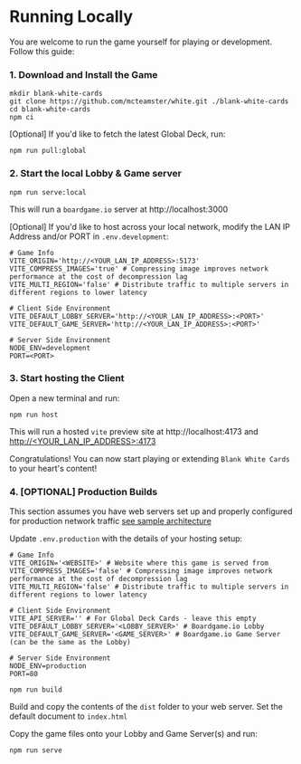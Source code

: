 # Running Locally
You are welcome to run the game yourself for playing or development. Follow this guide:

### 1. Download and Install the Game
```
mkdir blank-white-cards
git clone https://github.com/mcteamster/white.git ./blank-white-cards
cd blank-white-cards
npm ci
```
[Optional] If you'd like to fetch the latest Global Deck, run:
```
npm run pull:global
```

### 2. Start the local Lobby & Game server
```
npm run serve:local
```
This will run a `boardgame.io` server at http://localhost:3000

[Optional] If you'd like to host across your local network, modify the LAN IP Address and/or PORT in `.env.development`:
```
# Game Info
VITE_ORIGIN='http://<YOUR_LAN_IP_ADDRESS>:5173'
VITE_COMPRESS_IMAGES='true' # Compressing image improves network performance at the cost of decompression lag
VITE_MULTI_REGION='false' # Distribute traffic to multiple servers in different regions to lower latency

# Client Side Environment
VITE_DEFAULT_LOBBY_SERVER='http://<YOUR_LAN_IP_ADDRESS>:<PORT>'
VITE_DEFAULT_GAME_SERVER='http://<YOUR_LAN_IP_ADDRESS>:<PORT>'

# Server Side Environment
NODE_ENV=development
PORT=<PORT>
```

### 3. Start hosting the Client
Open a new terminal and run:
```
npm run host
```
This will run a hosted `vite` preview site at http://localhost:4173 and [http://<YOUR_LAN_IP_ADDRESS>:4173](http://127.0.0.1:4173)

Congratulations! You can now start playing or extending `Blank White Cards` to your heart's content!

### 4. [OPTIONAL] Production Builds
This section assumes you have web servers set up and properly configured for production network traffic [see sample architecture](./aws.md)

Update `.env.production` with the details of your hosting setup:
```
# Game Info
VITE_ORIGIN='<WEBSITE>' # Website where this game is served from
VITE_COMPRESS_IMAGES='false' # Compressing image improves network performance at the cost of decompression lag
VITE_MULTI_REGION='false' # Distribute traffic to multiple servers in different regions to lower latency

# Client Side Environment
VITE_API_SERVER='' # For Global Deck Cards - leave this empty
VITE_DEFAULT_LOBBY_SERVER='<LOBBY_SERVER>' # Boardgame.io Lobby
VITE_DEFAULT_GAME_SERVER='<GAME_SERVER>' # Boardgame.io Game Server (can be the same as the Lobby)

# Server Side Environment
NODE_ENV=production
PORT=80
```
```
npm run build
```
Build and copy the contents of the `dist` folder to your web server. Set the default document to `index.html`

Copy the game files onto your Lobby and Game Server(s) and run:
```
npm run serve
```